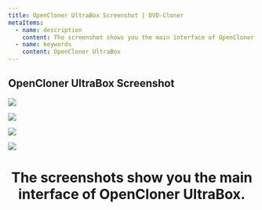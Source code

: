 ```yaml
---
title: OpenCloner UltraBox Screenshot | DVD-Cloner
metaItems:
  - name: description
    content: The screenshot shows you the main interface of OpenCloner UltraBox.
  - name: keywords
    content: OpenCloner UltraBox  
---
```



## OpenCloner UltraBox Screenshot

![]({imageUrl}ou-screen1.jpg)

![]({imageUrl}ou-screen2.jpg)

![]({imageUrl}ou-screen3.jpg)

![]({imageUrl}ou-screen4.jpg)

# <center> The screenshots show you the main interface of OpenCloner UltraBox.